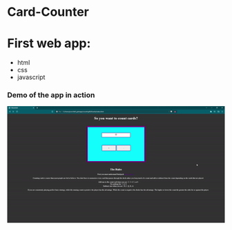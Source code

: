 # Card-Counter

# First web app:

 - html
 - css
 - javascript

### Demo of the app in action

![How it Works](demo1.gif)